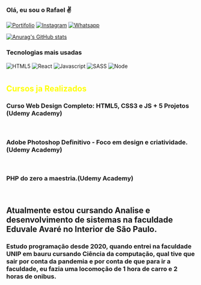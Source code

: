 ### Olá, eu sou o Rafael ✌️
[![Portifolio](https://img.shields.io/badge/website-000000?style=for-the-badge&logo=About.me&logoColor=white)](https://rafaelpavanelli.github.io/Portifolio/)
[![Instagram](https://img.shields.io/badge/Instagram-E4405F?style=for-the-badge&logo=instagram&logoColor=white)](https://www.instagram.com/rafael_pavanell1/)
[![Whatsapp](https://img.shields.io/badge/WhatsApp-25D366?style=for-the-badge&logo=whatsapp&logoColor=white)](https://api.whatsapp.com/send?phone=5514997100117)

[![Anurag's GitHub stats](https://github-readme-stats.vercel.app/api?username=Rafaelpavanelli&theme=onedark)](https://https://github.com/Rafaelpavanelli/)

### Tecnologias mais usadas
<div styles={{}}>
<img align='center' alt="HTML5" src='https://img.shields.io/badge/HTML-239120?style=for-the-badge&logo=html5&logoColor=white'>
<img align='center' alt="React" src='https://img.shields.io/badge/React-20232A?style=for-the-badge&logo=react&logoColor=61DAFB'>
<img align='center' alt="Javascript" src='https://img.shields.io/badge/JavaScript-F7DF1E?style=for-the-badge&logo=javascript&logoColor=black'>
<img align='center' alt="SASS" src='https://img.shields.io/badge/Sass-CC6699?style=for-the-badge&logo=sass&logoColor=white'>
<img align='center' alt="Node" src='https://img.shields.io/badge/Node.js-43853D?style=for-the-badge&logo=node.js&logoColor=white'>
</div>

#
<div>
<h2 style="color: yellow">Cursos ja Realizados</h2>
<h3 style=""> Curso Web Design Completo: HTML5, CSS3 e JS + 5 Projetos (Udemy Academy)
</h3>
<br/>
<h3>
Adobe Photoshop Definitivo - Foco em design e criatividade.(Udemy Academy)
</h3>
<br/>
<h3>
PHP do zero a maestria.(Udemy Academy)
</h3>
<br/>
</div>


## Atualmente estou cursando Analise e desenvolvimento de sistemas na faculdade Eduvale Avaré no Interior de São Paulo.

### Estudo programação desde 2020, quando entrei na faculdade UNIP em bauru cursando Ciência da computação, qual tive que sair por conta da pandemia e por conta de que para ir a faculdade, eu fazia uma locomoção de 1 hora de carro e 2 horas de onibus.
